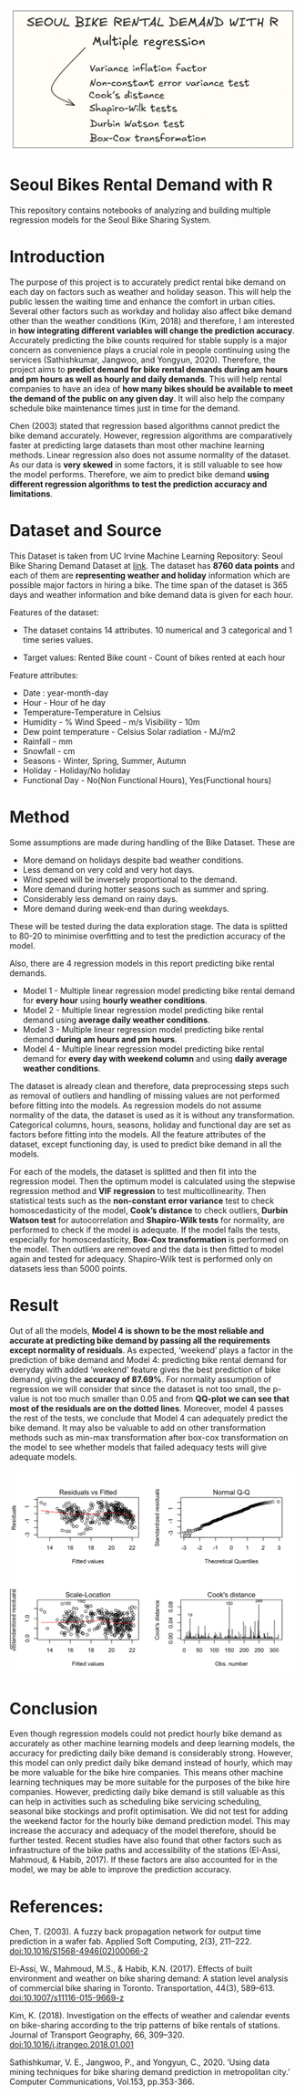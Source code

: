 
![Banner_R](./docs/Banner_R.png)


# Seoul Bikes Rental Demand with R 

This repository contains notebooks of analyzing and building multiple regression models for the Seoul Bike Sharing System.



# Introduction

The purpose of this project is to accurately predict rental bike demand on each day on factors such as weather and holiday season. This will help the public lessen the waiting time and enhance the comfort in urban cities. Several other factors such as workday and holiday also affect bike demand other than the weather conditions (Kim, 2018) and therefore, I am interested in **how integrating different variables will change the prediction accuracy**. Accurately predicting the bike counts required for stable supply is a major concern as convenience plays a crucial role in people continuing using the services (Sathishkumar, Jangwoo, and Yongyun, 2020). Therefore, the project aims to **predict demand for bike rental demands during am hours and pm hours as well as hourly and daily demands**. This will help rental companies to have an idea of **how many bikes should be available to meet the demand of the public on any given day**. It will also help the company schedule bike maintenance times just in time for the demand.

Chen (2003) stated that regression based algorithms cannot predict the bike demand accurately. However, regression algorithms are comparatively faster at predicting large datasets than most other machine learning methods. Linear regression also does not assume normality of the dataset. As our data is **very skewed** in some factors, it is still valuable to see how the model performs. Therefore, we aim to predict bike demand **using different regression algorithms to test the prediction accuracy and limitations**.

# Dataset and Source

This Dataset is taken from UC Irvine Machine Learning Repository: Seoul Bike Sharing Demand Dataset at [link](https://archive.ics.uci.edu/ml/datasets/Seoul+Bike+Sharing+Demand). The dataset has **8760 data points** and each of them are **representing weather and holiday** information which are possible major factors in hiring a bike. The time span of the dataset is 365 days and weather information and bike demand data is given for each hour.

Features of the dataset:

- The dataset contains 14 attributes. 10 numerical and 3 categorical and 1 time series values.

- Target values: Rented Bike count - Count of bikes rented at each hour

Feature attributes: 
- Date : year-month-day 
- Hour - Hour of he day 
- Temperature-Temperature in Celsius 
- Humidity - % Wind Speed - m/s Visibility - 10m 
- Dew point temperature - Celsius Solar radiation - MJ/m2 
- Rainfall - mm 
- Snowfall - cm 
- Seasons - Winter, Spring, Summer, Autumn 
- Holiday - Holiday/No holiday 
- Functional Day - No(Non Functional Hours), Yes(Functional hours)

# Method
Some assumptions are made during handling of the Bike Dataset. These are
- More demand on holidays despite bad weather conditions. 
- Less demand on very cold and very hot days. 
- Wind speed will be inversely proportional to the demand. 
- More demand during hotter seasons such as summer and spring. 
- Considerably less demand on rainy days. 
- More demand during week-end than during weekdays. 

These will be tested during the data exploration stage. The data is splitted to 80-20 to minimise overfitting and to test the prediction accuracy of the model.

Also, there are 4 regression models in this report predicting bike rental demands.

- Model 1 - Multiple linear regression model predicting bike rental demand for **every hour** using **hourly weather conditions**. 
- Model 2 - Multiple linear regression model predicting bike rental demand using **average daily weather conditions**. 
- Model 3 - Multiple linear regression model predicting bike rental demand **during am hours and pm hours**. 
- Model 4 - Multiple linear regression model predicting bike rental demand for **every day with weekend column** and using **daily average weather conditions**.

The dataset is already clean and therefore, data preprocessing steps such as removal of outliers and handling of missing values are not performed before fitting into the models. As regression models do not assume normality of the data, the dataset is used as it is without any transformation. Categorical columns, hours, seasons, holiday and functional day are set as factors before fitting into the models. All the feature attributes of the dataset, except functioning day, is used to predict bike demand in all the models.

For each of the models, the dataset is splitted and then fit into the regression model. Then the optimum model is calculated using the stepwise regression method and **VIF regression** to test multicollinearity. Then statistical tests such as the **non-constant error variance** test to check homoscedasticity of the model, **Cook’s distance** to check outliers, **Durbin Watson test** for autocorrelation and **Shapiro-Wilk tests** for normality, are performed to check if the model is adequate. If the model fails the tests, especially for homoscedasticity, **Box-Cox transformation** is performed on the model. Then outliers are removed and the data is then fitted to model again and tested for adequacy. Shapiro-Wilk test is performed only on datasets less than 5000 points.

# Result
Out of all the models, **Model 4 is shown to be the most reliable and accurate at predicting bike demand by passing all the requirements except normality of residuals**. As expected, ‘weekend’ plays a factor in the prediction of bike demand and Model 4: predicting bike rental demand for everyday with added ‘weekend’ feature gives the best prediction of bike demand, giving the **accuracy of 87.69%**. For normality assumption of regression we will consider that since the dataset is not too small, the p-value is not too much smaller than 0.05 and from **QQ-plot we can see that most of the residuals are on the dotted lines**. Moreover, model 4 passes the rest of the tests, we conclude that Model 4 can adequately predict the bike demand. It may also be valuable to add on other transformation methods such as min-max transformation after box-cox transformation on the model to see whether models that failed adequacy tests will give adequate models.

![Model4](./docs/model4.png)

# Conclusion
Even though regression models could not predict hourly bike demand as accurately as other machine learning models and deep learning models, the accuracy for predicting daily bike demand is considerably strong. However, this model can only predict daily bike demand instead of hourly, which may be more valuable for the bike hire companies. This means other machine learning techniques may be more suitable for the purposes of the bike hire companies. However, predicting daily bike demand is still valuable as this can help in activities such as scheduling bike servicing scheduling, seasonal bike stockings and profit optimisation. We did not test for adding the weekend factor for the hourly bike demand prediction model. This may increase the accuracy and adequacy of the model therefore, should be further tested. Recent studies have also found that other factors such as infrastructure of the bike paths and accessibility of the stations (El-Assi, Mahmoud, & Habib, 2017). If these factors are also accounted for in the model, we may be able to improve the prediction accuracy.

# References:
Chen, T. (2003). A fuzzy back propagation network for output time prediction in a wafer fab. Applied Soft Computing, 2(3), 211–222. [doi:10.1016/S1568-4946(02)00066-2](doi:10.1016/S1568-4946(02)00066-2)

El-Assi, W., Mahmoud, M.S., & Habib, K.N. (2017). Effects of built environment and weather on bike sharing demand: A station level analysis of commercial bike sharing in Toronto. Transportation, 44(3), 589–613. [doi:10.1007/s11116-015-9669-z](doi:10.1007/s11116-015-9669-z)

Kim, K. (2018). Investigation on the effects of weather and calendar events on bike-sharing according to the trip patterns of bike rentals of stations. Journal of Transport Geography, 66, 309–320. [doi:10.1016/j.jtrangeo.2018.01.001](doi:10.1016/j.jtrangeo.2018.01.001)

Sathishkumar, V. E., Jangwoo, P., and Yongyun, C., 2020. ‘Using data mining techniques for bike sharing demand prediction in metropolitan city.’ Computer Communications, Vol.153, pp.353-366.


